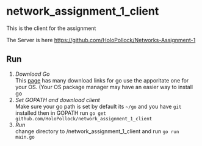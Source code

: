 # network_assignment_1_client
This is the client for the assignment

The Server is here https://github.com/HoloPollock/Networks-Assignment-1

## Run
1. *Download Go*  
This [page](https://golang.org/dl/) has many download links for go use the apporitate one for your OS. (Your OS package manager may have an easier way to install go
2. *Set GOPATH and download client*  
Make sure your go path is set by default its `~/go` and you have `git` installed then in GOPATH run `go get github.com/HoloPollock/network_assignment_1_client`
3. *Run*  
change directory to /network_assignment_1_client and run `go run main.go`
